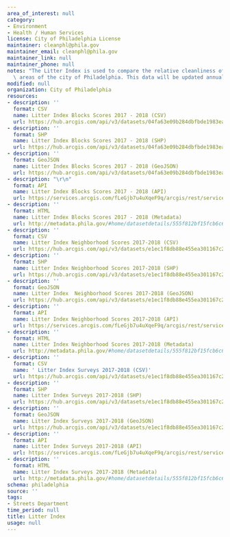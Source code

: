```yaml
---
area_of_interest: null
category:
- Environment
- Health / Human Services
license: City of Philadelphia License
maintainer: cleanphl@phila.gov
maintainer_email: cleanphl@phila.gov
maintainer_link: null
maintainer_phone: null
notes: "The Litter Index is used to compare the relative cleanliness of different\
  \ areas of the city of Philadelphia. This data will be updated annually."
modified: null
organization: City of Philadelphia
resources:
- description: ''
  format: CSV
  name: Litter Index Blocks Scores 2017 - 2018 (CSV)
  url: https://hub.arcgis.com/api/v3/datasets/04fa63e09b284dbfbde1983eab367319_0/downloads/data?format=csv&spatialRefId=2272&where=1%3D1
- description: ''
  format: SHP
  name: Litter Index Blocks Scores 2017 - 2018 (SHP)
  url: https://hub.arcgis.com/api/v3/datasets/04fa63e09b284dbfbde1983eab367319_0/downloads/data?format=shp&spatialRefId=2272&where=1%3D1
- description: ''
  format: GeoJSON
  name: Litter Index Blocks Scores 2017 - 2018 (GeoJSON)
  url: https://hub.arcgis.com/api/v3/datasets/04fa63e09b284dbfbde1983eab367319_0/downloads/data?format=geojson&spatialRefId=4326&where=1%3D1
- description: "\r\n"
  format: API
  name: Litter Index Blocks Scores 2017 - 2018 (API)
  url: https://services.arcgis.com/fLeGjb7u4uXqeF9q/arcgis/rest/services/Litter_Index_Blocks/FeatureServer/0/query?outFields=*&where=1%3D1
- description: ''
  format: HTML
  name: Litter Index Blocks Scores 2017 - 2018 (Metadata)
  url: http://metadata.phila.gov/#home/datasetdetails/555f812bf15fcb6c6ed44110/representationdetails/5d0d300ef71c9f000a28758e
- description: ''
  format: CSV
  name: Litter Index Neighborhood Scores 2017-2018 (CSV)
  url: https://hub.arcgis.com/api/v3/datasets/e1ec1f8db88e455ea301167c2b20d081_0/downloads/data?format=csv&spatialRefId=2272&where=1%3D1
- description: ''
  format: SHP
  name: Litter Index Neighborhood Scores 2017-2018 (SHP)
  url: https://hub.arcgis.com/api/v3/datasets/e1ec1f8db88e455ea301167c2b20d081_0/downloads/data?format=shp&spatialRefId=2272&where=1%3D1
- description: ''
  format: GeoJSON
  name: Litter Index  Neighborhood Scores 2017-2018 (GeoJSON)
  url: https://hub.arcgis.com/api/v3/datasets/e1ec1f8db88e455ea301167c2b20d081_0/downloads/data?format=geojson&spatialRefId=4326&where=1%3D1
- description: ''
  format: API
  name: Litter Index Neighborhood Scores 2017-2018 (API)
  url: https://services.arcgis.com/fLeGjb7u4uXqeF9q/arcgis/rest/services/Litter_Index_Neighborhoods/FeatureServer/0/query?outFields=*&where=1%3D1
- description: ''
  format: HTML
  name: Litter Index Neighborhood Scores 2017-2018 (Metadata)
  url: http://metadata.phila.gov/#home/datasetdetails/555f812bf15fcb6c6ed44110/representationdetails/5d0d317b1044e4000af17638
- description: ''
  format: CSV
  name: ' Litter Index Surveys 2017-2018 (CSV)'
  url: https://hub.arcgis.com/api/v3/datasets/e1ec1f8db88e455ea301167c2b20d081_0/downloads/data?format=csv&spatialRefId=2272&where=1%3D1
- description: ''
  format: SHP
  name: Litter Index Surveys 2017-2018 (SHP)
  url: https://hub.arcgis.com/api/v3/datasets/e1ec1f8db88e455ea301167c2b20d081_0/downloads/data?format=shp&spatialRefId=2272&where=1%3D1
- description: ''
  format: GeoJSON
  name: Litter Index Surveys 2017-2018 (GeoJSON)
  url: https://hub.arcgis.com/api/v3/datasets/e1ec1f8db88e455ea301167c2b20d081_0/downloads/data?format=geojson&spatialRefId=4326&where=1%3D1
- description: ''
  format: API
  name: Litter Index Surveys 2017-2018 (API)
  url: https://services.arcgis.com/fLeGjb7u4uXqeF9q/arcgis/rest/services/Litter_Index_Surveys/FeatureServer/0/query?outFields=*&where=1%3D1
- description: ''
  format: HTML
  name: Litter Index Surveys 2017-2018 (Metadata)
  url: http://metadata.phila.gov/#home/datasetdetails/555f812bf15fcb6c6ed44110/representationdetails/5d0d32e0656a70000b75f3a0
schema: philadelphia
source: ''
tags:
- Streets Department
time_period: null
title: Litter Index
usage: null
---
```

